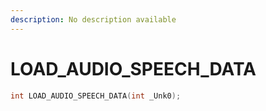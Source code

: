 ```yaml
---
description: No description available 
---
```


# LOAD_AUDIO_SPEECH_DATA

```cpp
int LOAD_AUDIO_SPEECH_DATA(int _Unk0);
```
